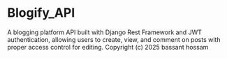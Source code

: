 # Blogify_API
A blogging platform API built with Django Rest Framework and JWT authentication, allowing users to create, view, and comment on posts with proper access control for editing.
Copyright (c) 2025 bassant hossam
